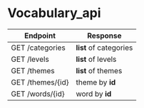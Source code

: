 # Vocabulary_api

Endpoint | Response
------------ | -------------
GET /categories | **list** of categories
GET /levels |**list** of levels
GET /themes |**list** of themes
GET /themes/{id} | theme by **id**
GET /words/{id} | word by **id**


